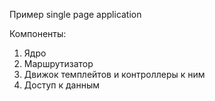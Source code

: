 Пример single page application

Компоненты:
1. Ядро
2. Маршрутизатор
3. Движок темплейтов и контроллеры к ним
4. Доступ к данным